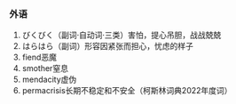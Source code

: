 ### 外语

1. びくびく（副词·自动词·三类）害怕，提心吊胆，战战兢兢
2. はらはら（副词）形容因紧张而担心，忧虑的样子
3. fiend恶魔
4. smother窒息
5. mendacity虚伪
6. permacrisis长期不稳定和不安全（柯斯林词典2022年度词）
